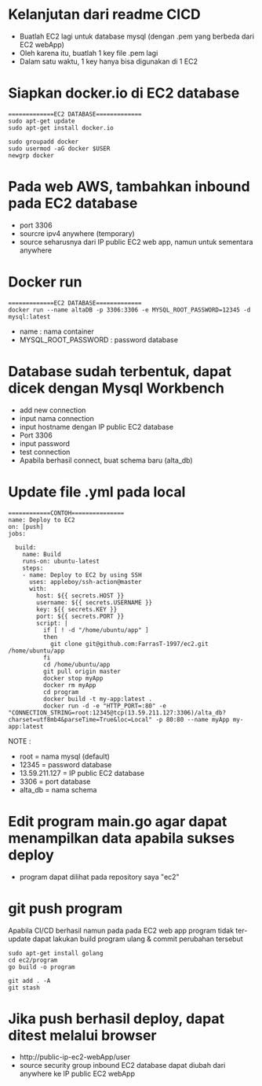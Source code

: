 # Kelanjutan dari readme CICD
- Buatlah EC2 lagi untuk database mysql (dengan .pem yang berbeda dari EC2 webApp)
- Oleh karena itu, buatlah 1 key file .pem lagi
- Dalam satu waktu, 1 key hanya bisa digunakan di 1 EC2 

# Siapkan docker.io di EC2 database 
  ```
  =============EC2 DATABASE=============
  sudo apt-get update
  sudo apt-get install docker.io
  
  sudo groupadd docker
  sudo usermod -aG docker $USER
  newgrp docker
  ```
# Pada web AWS, tambahkan inbound pada EC2 database
 - port 3306
 - sourcre ipv4 anywhere (temporary)
 - source seharusnya dari IP public EC2 web app, namun untuk sementara anywhere

# Docker run
```
=============EC2 DATABASE=============
docker run --name altaDB -p 3306:3306 -e MYSQL_ROOT_PASSWORD=12345 -d mysql:latest
```
- name : nama container
- MYSQL_ROOT_PASSWORD : password database

# Database sudah terbentuk, dapat dicek dengan Mysql Workbench
- add new connection
- input nama connection
- input hostname dengan IP public EC2 database
- Port 3306
- input password
- test connection
- Apabila berhasil connect, buat schema baru (alta_db)

# Update file .yml pada local
```
============CONTOH===============
name: Deploy to EC2
on: [push]
jobs:

  build:
    name: Build
    runs-on: ubuntu-latest
    steps:
    - name: Deploy to EC2 by using SSH
      uses: appleboy/ssh-action@master
      with:
        host: ${{ secrets.HOST }}
        username: ${{ secrets.USERNAME }}
        key: ${{ secrets.KEY }}
        port: ${{ secrets.PORT }}
        script: |
          if [ ! -d "/home/ubuntu/app" ]
          then
            git clone git@github.com:FarrasT-1997/ec2.git /home/ubuntu/app
          fi
          cd /home/ubuntu/app
          git pull origin master
          docker stop myApp
          docker rm myApp
          cd program
          docker build -t my-app:latest .
          docker run -d -e "HTTP_PORT=:80" -e "CONNECTION_STRING=root:12345@tcp(13.59.211.127:3306)/alta_db?charset=utf8mb4&parseTime=True&loc=Local" -p 80:80 --name myApp my-app:latest
```
NOTE :
- root = nama mysql (default)
- 12345 = password database
- 13.59.211.127  = IP public EC2 database
- 3306 = port database 
- alta_db = nama schema

# Edit program main.go agar dapat menampilkan data apabila sukses deploy
- program dapat dilihat pada repository saya "ec2"

# git push program
 Apabila CI/CD berhasil namun pada pada EC2 web app program tidak ter-update dapat lakukan build program ulang & commit perubahan tersebut
 ```
 sudo apt-get install golang
 cd ec2/program
 go build -o program
 
 git add . -A
 git stash
 ```
# Jika push berhasil deploy, dapat ditest melalui browser
- http://public-ip-ec2-webApp/user
- source security group inbound EC2 database dapat diubah dari anywhere ke IP public EC2 webApp
